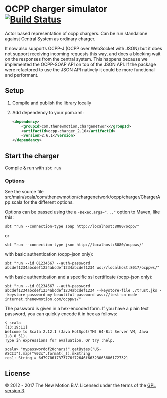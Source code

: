 # OCPP charger simulator [![Build Status](https://secure.travis-ci.org/thenewmotion/ocpp-charger.png)](http://travis-ci.org/thenewmotion/ocpp-charger)

Actor based representation of ocpp chargers.
Can be run standalone against Central System as ordinary charger.

It now also supports OCPP-J (OCPP over WebSocket with JSON) but it does not
support receiving incoming requests this way, and does a blocking wait on the
responses from the central system. This happens because we implemented the
OCPP-SOAP API on top of the JSON API. If the package were refactored to use the
JSON API natively it could be more functional and performant.


## Setup

1. Compile and publish the library locally

2. Add dependency to your pom.xml:
    ```xml
    <dependency>
        <groupId>com.thenewmotion.chargenetwork</groupId>
        <artifactId>ocpp-charger_2.10</artifactId>
        <version>2.6.1</version>
    </dependency>
    ```

## Start the charger

Compile & run with `sbt run`

### Options

See the source file src/main/scala/com/thenewmotion/chargenetwork/ocpp/charger/ChargerApp.scala for the different options.

Options can be passed using the a `-Dexec.args="..."` option to Maven, like this:

`sbt "run --connection-type soap http://localhost:8080/ocpp/"`

or

`sbt "run --connection-type json http://localhost:8080/ocppws/"` 

with basic authentication (ocpp-json only):

`sbt "run --id 01234567 --auth-password abcdef1234abcdef1234abcdef1234abcdef1234 ws://localhost:8017/ocppws/"`

with basic authentication and a specific ssl certificate (ocpp-json only):

`sbt "run --id 01234567 --auth-password abcdef1234abcdef1234abcdef1234abcdef1234 --keystore-file ./trust.jks --keystore-password my-beautiful-password wss://test-cn-node-internet.thenewmotion.com/ocppws/"`

The password is given in a hex-encoded form. If you have a plain text password, you can quickly encode it in hex as follows:

```
$ scala                                                                                                                                                                                                                         [13:19:11]
Welcome to Scala 2.12.1 (Java HotSpot(TM) 64-Bit Server VM, Java 1.8.0_51).
Type in expressions for evaluation. Or try :help.

scala> "mypasswordof20chars!".getBytes("US-ASCII").map("%02x".format(_)).mkString
res1: String = 6d7970617373776f72646f663230636861727321

```

## License

© 2012 - 2017 The New Motion B.V. Licensed under the terms of the [GPL version 3](LICENSE).
